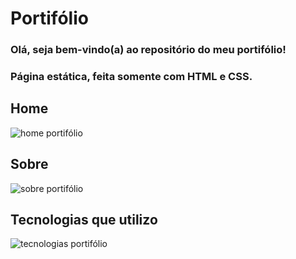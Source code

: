 # Portifólio

### Olá, seja bem-vindo(a) ao repositório do meu portifólio!
### Página estática, feita somente com HTML e CSS.

## Home
![home portifólio](https://user-images.githubusercontent.com/84943777/184033855-0361e1ef-01ac-4527-821e-1559ca525a1f.PNG)

## Sobre
![sobre portifólio](https://user-images.githubusercontent.com/84943777/184034699-3d29dbad-7d8a-48f6-875e-11ec540933a8.PNG)

## Tecnologias que utilizo
![tecnologias portifólio](https://user-images.githubusercontent.com/84943777/184034963-57708caa-1e7e-48d5-9cb9-ad34ec6487db.PNG)
